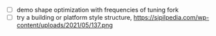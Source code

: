 
- [ ] demo shape optimization with frequencies of tuning fork
- [ ] try a building or platform style structure, https://sipilpedia.com/wp-content/uploads/2021/05/137.png 
